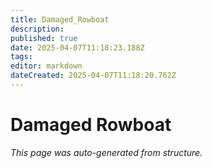 ```yaml
---
title: Damaged_Rowboat
description: 
published: true
date: 2025-04-07T11:18:23.188Z
tags: 
editor: markdown
dateCreated: 2025-04-07T11:18:20.762Z
---
```


# Damaged Rowboat

*This page was auto-generated from structure.*